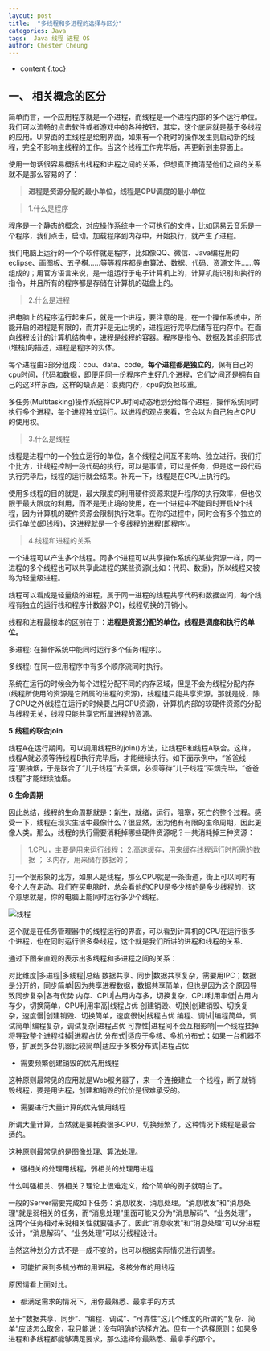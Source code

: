 ```yaml
---
layout: post
title:  "多线程和多进程的选择与区分"
categories: Java
tags:  Java 线程 进程 OS
author: Chester Cheung
---
```


* content
{:toc}



## 一、 相关概念的区分


简单而言，一个应用程序就是一个进程，而线程是一个进程内部的多个运行单位。我们可以流畅的点击软件或者游戏中的各种按钮，其实，这个底层就是基于多线程的应用。UI界面的主线程是绘制界面，如果有一个耗时的操作发生则启动新的线程，完全不影响主线程的工作。当这个线程工作完毕后，再更新到主界面上。

使用一句话很容易概括出线程和进程之间的关系，但想真正搞清楚他们之间的关系就不是那么容易的了：

> **进程是资源分配的最小单位，线程是CPU调度的最小单位**


> 1.什么是程序

程序是一个静态的概念，对应操作系统中一个可执行的文件，比如网易云音乐是一个程序，我们点击，启动。加载程序到内存中，开始执行，就产生了进程。


我们电脑上运行的一个个软件就是程序，比如像QQ、微信、Java编程用的eclipse、画图板、五子棋……等等程序都是由算法、数据、代码、资源文件……等组成的；用官方语言来说，是一组运行于电子计算机上的，计算机能识别和执行的指令，并且所有的程序都是存储在计算机的磁盘上的。









> 2.什么是进程

把电脑上的程序运行起来后，就是一个进程，要注意的是，在一个操作系统中，所能开启的进程是有限的，而并非是无止境的，进程运行完毕后储存在内存中。在面向线程设计的计算机结构中，进程是线程的容器。程序是指令、数据及其组织形式(堆栈)的描述，进程是程序的实体。


每个进程由3部分组成：cpu、data、code。**每个进程都是独立的**，保有自己的cpu时间，代码和数据，即便用同一份程序产生好几个进程，它们之间还是拥有自己的这3样东西，这样的缺点是：浪费内存，cpu的负担较重。


多任务(Multitasking)操作系统将CPU时间动态地划分给每个进程，操作系统同时执行多个进程，每个进程独立运行。以进程的观点来看，它会以为自己独占CPU的使用权。


> 3.什么是线程

线程是进程中的一个独立运行的单位，各个线程之间互不影响、独立进行。我们打个比方，让线程控制一段代码的执行，可以是事情，可以是任务，但是这一段代码执行完毕后，线程的运行就会结束。补充一下，线程是在CPU上执行的。


使用多线程的目的就是，最大限度的利用硬件资源来提升程序的执行效率，但也仅限于最大限度的利用，而不是无止境的使用，在一个进程中不能同时开启N个线程，因为计算机的硬件资源会限制执行效率。在你的进程中，同时会有多个独立的运行单位(即线程)，这进程就是一个多线程的进程(即程序)。


> 4.线程和进程的关系


一个进程可以产生多个线程。同多个进程可以共享操作系统的某些资源一样，同一进程的多个线程也可以共享此进程的某些资源(比如：代码、数据)，所以线程又被称为轻量级进程。


线程可以看成是轻量级的进程，属于同一进程的线程共享代码和数据空间，每个线程有独立的运行栈和程序计数器(PC)，线程切换的开销小。


线程和进程最根本的区别在于：**进程是资源分配的单位，线程是调度和执行的单位。**


多进程: 在操作系统中能同时运行多个任务(程序)。


多线程: 在同一应用程序中有多个顺序流同时执行。


系统在运行的时候会为每个进程分配不同的内存区域，但是不会为线程分配内存(线程所使用的资源是它所属的进程的资源)，线程组只能共享资源。那就是说，除了CPU之外(线程在运行的时候要占用CPU资源)，计算机内部的软硬件资源的分配与线程无关，线程只能共享它所属进程的资源。


**5.线程的联合join**

线程A在运行期间，可以调用线程B的join()方法，让线程B和线程A联合。这样，线程A就必须等待线程B执行完毕后，才能继续执行。如下面示例中，“爸爸线程”要抽烟，于是联合了“儿子线程”去买烟，必须等待“儿子线程”买烟完毕，“爸爸线程”才能继续抽烟。

**6.生命周期**

因此总结，线程的生命周期就是：新生，就绪，运行，阻塞，死亡的整个过程。感受一下，线程在现实生活中最像什么？很显然，因为他有有限的生命周期，因此更像人类。那么，线程的执行需要消耗掉哪些硬件资源呢？一共消耗掉三种资源：

> 1.CPU，主要是用来运行线程；
> 2.高速缓存，用来缓存线程运行时所需的数据	；
> 3.内存，用来储存数据的；

打一个很形象的比方，如果人是线程，那么CPU就是一条街道，街上可以同时有多个人在走动。我们在买电脑时，总会看他的CPU是多少核的是多少线程的，这个意思就是，你的电脑上能同时运行多少个线程。

![线程](https://img-blog.csdnimg.cn/20190311004031919.PNG?x-oss-process=image/watermark,type_ZmFuZ3poZW5naGVpdGk,shadow_10,text_aHR0cHM6Ly9ibG9nLmNzZG4ubmV0L3dlaXhpbl80NDM5MDE0NQ==,size_16,color_FFFFFF,t_70)

这个就是在任务管理器中的线程运行的界面，可以看到计算机的CPU在运行很多个进程，也在同时运行很多条线程，这个就是我们所讲的进程和线程的关系.

通过下图来直观的表示出多线程和多进程之间的关系：

对比维度|多进程|多线程|总结
数据共享、同步|数据共享复杂，需要用IPC；数据是分开的，同步简单|因为共享进程数据，数据共享简单，但也是因为这个原因导致同步复杂|各有优势
内存、CPU|占用内存多，切换复杂，CPU利用率低|占用内存少，切换简单，CPU利用率高|线程占优
创建销毁、切换|创建销毁、切换复杂，速度慢|创建销毁、切换简单，速度很快|线程占优
编程、调试|编程简单，调试简单|编程复杂，调试复杂|进程占优
可靠性|进程间不会互相影响|一个线程挂掉将导致整个进程挂掉|进程占优
分布式|适应于多核、多机分布式；如果一台机器不够，扩展到多台机器比较简单|适应于多核分布式|进程占优


+ 需要频繁创建销毁的优先用线程

这种原则最常见的应用就是Web服务器了，来一个连接建立一个线程，断了就销毁线程，要是用进程，创建和销毁的代价是很难承受的。

+ 需要进行大量计算的优先使用线程

所谓大量计算，当然就是要耗费很多CPU，切换频繁了，这种情况下线程是最合适的。

这种原则最常见的是图像处理、算法处理。

+ 强相关的处理用线程，弱相关的处理用进程

什么叫强相关、弱相关？理论上很难定义，给个简单的例子就明白了。

一般的Server需要完成如下任务：消息收发、消息处理。“消息收发”和“消息处理”就是弱相关的任务，而“消息处理”里面可能又分为“消息解码”、“业务处理”，这两个任务相对来说相关性就要强多了。因此“消息收发”和“消息处理”可以分进程设计，“消息解码”、“业务处理”可以分线程设计。

当然这种划分方式不是一成不变的，也可以根据实际情况进行调整。

+ 可能扩展到多机分布的用进程，多核分布的用线程

原因请看上面对比。

+ 都满足需求的情况下，用你最熟悉、最拿手的方式

至于“数据共享、同步”、“编程、调试”、“可靠性”这几个维度的所谓的“复杂、简单”应该怎么取舍，我只能说：没有明确的选择方法。但有一个选择原则：如果多进程和多线程都能够满足要求，那么选择你最熟悉、最拿手的那个。 

